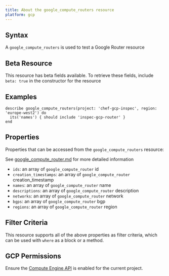 ```yaml
---
title: About the google_compute_routers resource
platform: gcp
---
```


## Syntax
A `google_compute_routers` is used to test a Google Router resource


## Beta Resource
This resource has beta fields available. To retrieve these fields, include `beta: true` in the constructor for the resource

## Examples
```
describe google_compute_routers(project: 'chef-gcp-inspec', region: 'europe-west2') do
  its('names') { should include 'inspec-gcp-router' }
end
```

## Properties
Properties that can be accessed from the `google_compute_routers` resource:

See [google_compute_router.md](google_compute_router.md) for more detailed information
  * `ids`: an array of `google_compute_router` id
  * `creation_timestamps`: an array of `google_compute_router` creation_timestamp
  * `names`: an array of `google_compute_router` name
  * `descriptions`: an array of `google_compute_router` description
  * `networks`: an array of `google_compute_router` network
  * `bgps`: an array of `google_compute_router` bgp
  * `regions`: an array of `google_compute_router` region

## Filter Criteria
This resource supports all of the above properties as filter criteria, which can be used
with `where` as a block or a method.

## GCP Permissions

Ensure the [Compute Engine API](https://console.cloud.google.com/apis/library/compute.googleapis.com/) is enabled for the current project.
